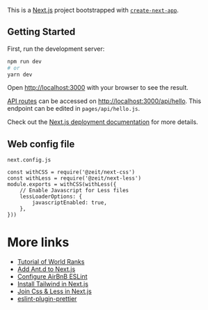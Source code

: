 This is a [Next.js](https://nextjs.org/) project bootstrapped with [`create-next-app`](https://github.com/vercel/next.js/tree/canary/packages/create-next-app).

## Getting Started

First, run the development server:

```bash
npm run dev
# or
yarn dev
```

Open [http://localhost:3000](http://localhost:3000) with your browser to see the result.

[API routes](https://nextjs.org/docs/api-routes/introduction) can be accessed on [http://localhost:3000/api/hello](http://localhost:3000/api/hello). This endpoint can be edited in `pages/api/hello.js`.

Check out the [Next.js deployment documentation](https://nextjs.org/docs/deployment) for more details.

## Web config file
`next.config.js`

```
const withCSS = require('@zeit/next-css')
const withLess = require('@zeit/next-less')
module.exports = withCSS(withLess({
    // Enable Javascript for Less files
    lessLoaderOptions: {
        javascriptEnabled: true,
    },
}))
```

# More links
- [Tutorial of World Ranks](https://dev.to/nghiemthu/full-project-based-tutorial-react-next-js-free-434l)
- [Add Ant.d to Next.js](https://dev.to/burhanuday/using-ant-design-with-nextjs-custom-variables-for-ant-design-57m5)
- [Configure AirBnB ESLint](https://medium.com/@khriztianmoreno/configuraci%C3%B3n-de-eslint-usando-la-gu%C3%ADa-de-estilo-react-jsx-de-airbnb-c07ce3dcb072)
- [Install Tailwind in Next.js](https://tailwindcss.com/docs/guides/nextjs)
- [Join Css & Less in Next.js](https://stackoverflow.com/a/59562482)
- [eslint-plugin-prettier](https://github.com/prettier/eslint-plugin-prettier#options)